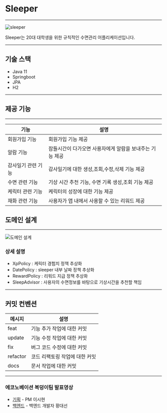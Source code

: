 # Sleeper

---

![sleeper](https://user-images.githubusercontent.com/91835827/224555330-d3d1d072-f43b-4007-8b78-7d42b7c28be0.png)

Sleeper는 20대 대학생을 위한 규칙적인 수면관리 어플리케이션입니다.

---

## 기술 스택

- Java 11
- Springboot
- JPA
- H2

---

## 제공 기능

---
| 기능       | 설명                           |
|----------|------------------------------|
| 회원가입 기능 | 회원가입 기능 제공                   |
| 알람 기능    | 잠들시간이 다가오면 사용자에게 알람을 보내주는 기능 제공 |
| 감사일기 관련 기능 | 감사일기에 대한 생성,조회,수정,삭제 기능 제공   |
| 수면 관련 기능 | 기상 시간 추천 기능, 수면 기록 생성,조회 기능 제공 |
| 케릭터 관련 기능 | 케릭터의 성장에 대한 기능 제공            |
| 재화 관련 기능| 사용자가 앱 내에서 사용할 수 있는 리워드 제공   |


## 도메인 설계

---

![도메인 설계](https://user-images.githubusercontent.com/91835827/224559570-e949de31-cd21-436c-a01d-fdb385670997.png)



### 상세 설명

- XpPolicy : 케릭터 경험치 정책 추상화
- DatePolicy : sleeper 내부 날짜 정책 추상화
- RewardPolicy : 리워드 지급 정책 추상화
- SleepAdvisor : 사용자의 수면정보를 바탕으로 기상시간을 추천할 책임

---

## 커밋 컨벤션

| 메시지      | 설명 |
|----------|------|
| feat     | 기능 추가 작업에 대한 커밋 |
| update   | 기능 수정 작업에 대한 커밋 |
| fix      | 버그 코드 수정에 대한 커밋 |
| refactor | 코드 리팩토링 작업에 대한 커밋|
| docs     | 문서 작업에 대한 커밋 |


---

### 에코노베이션 복덩이팀 발표영상

- [기획](https://youtu.be/wOqimi4O8H4?t=2123) - PM 이시현
- [백엔드](https://youtu.be/wOqimi4O8H4?t=2499) - 백엔드 개발자 황대선



